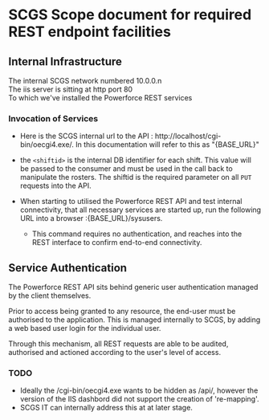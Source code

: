 # SCGS Scope document for required REST endpoint facilities

## Internal Infrastructure
The internal SCGS network numbered 10.0.0.n  
The iis server is sitting at http port 80  
To which we've installed the Powerforce REST services

### Invocation of Services

-	Here is the SCGS internal url to the API : http://localhost/cgi-bin/oecgi4.exe/. In this documentation will refer to this as "{BASE_URL}"  

- the ```<shiftid>``` is the internal DB identifier for each shift. This value will be passed to the consumer and must be used in the call back to manipulate the rosters. The shiftid is the required parameter on all ```PUT``` requests into the API.

-	When starting to utilised the Powerforce REST API and test internal connectivity, that all necessary services are started up, run the following URL into a browser :{BASE_URL}/sysusers.  

    - This command requires no authentication, and reaches into the REST interface to confirm end-to-end connectivity.

## Service Authentication

The Powerforce REST API sits behind generic user authentication managed by the client themselves.  

Prior to access being granted to any resource, the end-user must be authorised to the application. This is managed internally to SCGS, by adding a web based user login for the individual user.  

Through this mechanism, all REST requests are able to be audited, authorised and actioned according to the user's level of access.

### TODO
- Ideally the /cgi-bin/oecgi4.exe wants to be hidden as /api/, however the version of the IIS dashbord did not support the creation of 're-mapping'.  
- SCGS IT can internally address this at at later stage.
